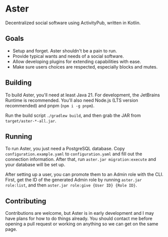 # Aster

Decentralized social software using ActivityPub, written in Kotlin.

## Goals

- Setup and forget. Aster shouldn't be a pain to run.
- Provide typical wants and needs of a social software.
- Allow developing plugins for extending capabilities with ease.
- Make sure users choices are respected, especially blocks and mutes.

## Building

To build Aster, you'll need at least Java 21. For development, the JetBrains Runtime is recommended.
You'll also need Node.js (LTS version recommended) and pnpm (`npm i -g pnpm`).

Run the build script `./gradlew build`, and then grab the JAR from `target/aster-*-all.jar`.

## Running

To run Aster, you just need a PostgreSQL database.
Copy `configuration.example.yaml` to `configuration.yaml` and fill out the connection information.
After that, run `aster.jar migration:execute` and your database will be set up.

After setting up a user, you can promote them to an Admin role with the CLI. First, get the ID of the generated Admin
role by running `aster.jar role:list`, and then `aster.jar role:give {User ID} {Role ID}`.

## Contributing

Contributions are welcome, but Aster is in early development and I may have plans for how to do things already. You
should contact me before opening a pull request or working on anything so we can get on the same page.